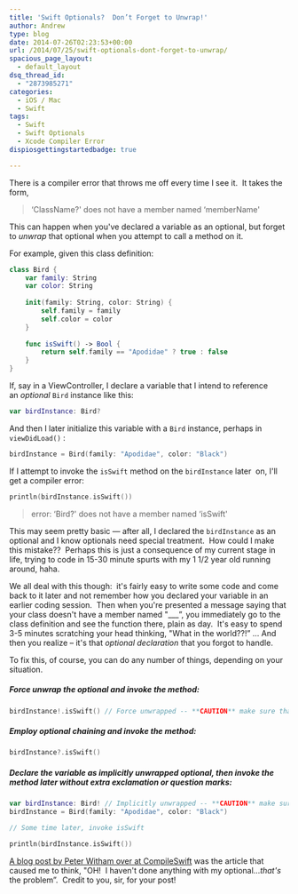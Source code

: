```yaml
---
title: 'Swift Optionals?  Don’t Forget to Unwrap!'
author: Andrew
type: blog
date: 2014-07-26T02:23:53+00:00
url: /2014/07/25/swift-optionals-dont-forget-to-unwrap/
spacious_page_layout:
  - default_layout
dsq_thread_id:
  - "2873985271"
categories:
  - iOS / Mac
  - Swift
tags:
  - Swift
  - Swift Optionals
  - Xcode Compiler Error
dispiosgettingstartedbadge: true

---
```

There is a compiler error that throws me off every time I see it.  It takes the form,

> &#8216;ClassName?' does not have a member named &#8216;memberName'

This can happen when you've declared a variable as an optional, but forget to _unwrap_ that optional when you attempt to call a method on it.

For example, given this class definition:

```swift
class Bird {
	var family: String
	var color: String
 
	init(family: String, color: String) {
		self.family = family
		self.color = color
	}
 
	func isSwift() -> Bool {
		return self.family == "Apodidae" ? true : false
	}
}
```

If, say in a ViewController, I declare a variable that I intend to reference an _optional_ `Bird` instance like this:

```swift
var birdInstance: Bird?
```

And then I later initialize this variable with a `Bird` instance, perhaps in `viewDidLoad()` :

```swift
birdInstance = Bird(family: "Apodidae", color: "Black")
```

If I attempt to invoke the `isSwift` method on the `birdInstance` later  on, I'll get a compiler error:

```swift
println(birdInstance.isSwift())
```

> error: &#8216;Bird?' does not have a member named &#8216;isSwift'

This may seem pretty basic &#8212; after all, I declared the `birdInstance` as an optional and I know optionals need special treatment.  How could I make this mistake??  Perhaps this is just a consequence of my current stage in life, trying to code in 15-30 minute spurts with my 1 1/2 year old running around, haha.

We all deal with this though:  it's fairly easy to write some code and come back to it later and not remember how you declared your variable in an earlier coding session.  Then when you're presented a message saying that your class doesn't have a member named "\___&#8221;, you immediately go to the class definition and see the function there, plain as day.  It's easy to spend 3-5 minutes scratching your head thinking, "What in the world??!&#8221; &#8230; And then you realize – it's that _optional declaration_ that you forgot to handle.

To fix this, of course, you can do any number of things, depending on your situation.

##### Force unwrap the optional and invoke the method:

```swift
birdInstance!.isSwift() // Force unwrapped -- **CAUTION** make sure that birdInstance gets instantiated before you do this,&nbsp;or you'll get a runtime error
```

##### Employ optional chaining and invoke the method:

```swift
birdInstance?.isSwift()
```

##### Declare the variable as implicitly unwrapped optional, then invoke the method later without extra exclamation or question marks:

```swift
var birdInstance: Bird! // Implicitly unwrapped -- **CAUTION** make sure that birdInstance gets instantiated before you use it, or you'll get a runtime error
birdInstance = Bird(family: "Apodidae", color: "Black")

// Some time later, invoke isSwift

println(birdInstance.isSwift())
```

<a title="CompileSwift - Optionals" href="http://www.compileswift.com/intermediate/optionals/?utm_content=bufferfba01&utm_medium=social&utm_source=twitter.com&utm_campaign=buffer" target="_blank">A blog post by Peter Witham over at CompileSwift</a> was the article that caused me to think, "OH!  I haven't done anything with my optional&#8230;_that's_ the problem&#8221;.  Credit to you, sir, for your post!